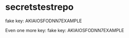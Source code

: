 # secretstestrepo

fake key: AKIAIOSFODNN7EXAMPLE


Even one more key: fake key: AKIAIOSFODNN7EXAMPLE
